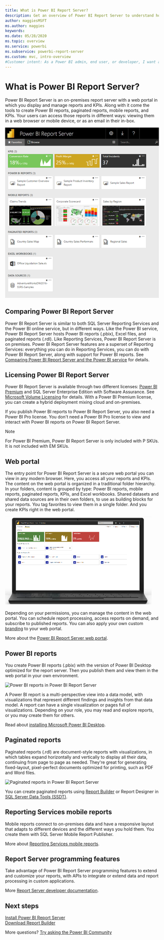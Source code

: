 ```yaml
---
title: What is Power BI Report Server?
description: Get an overview of Power BI Report Server to understand how it fits in with SQL Server Reporting Services (SSRS) and the rest of Power BI.
author: maggiesMSFT
ms.author: maggies
keywords: 
ms.date: 05/28/2020
ms.topic: overview
ms.service: powerbi
ms.subservice: powerbi-report-server
ms.custom: mvc, intro-overview
#Customer intent: As a Power BI admin, end user, or developer, I want an overview of Power BI Report Server so I understand how it fits in with SSRS and the Power BI service.
---
```

# What is Power BI Report Server?

Power BI Report Server is an on-premises report server with a web portal in which you display and manage reports and KPIs. Along with it come the tools to create Power BI reports, paginated reports, mobile reports, and KPIs. Your users can access those reports in different ways: viewing them in a web browser or mobile device, or as an email in their in-box.

![Screenshot shows the Power B I Report Server web portal.](media/get-started/power-bi-report-server-overview.png)

## Comparing Power BI Report Server 
Power BI Report Server is similar to both SQL Server Reporting Services and the Power BI online service, but in different ways. Like the Power BI service, Power BI Report Server hosts Power BI reports (.pbix), Excel files, and paginated reports (.rdl). Like Reporting Services, Power BI Report Server is on premises. Power BI Report Server features are a superset of Reporting Services: everything you can do in Reporting Services, you can do with Power BI Report Server, along with support for Power BI reports. See [Comparing Power BI Report Server and the Power BI service](compare-report-server-service.md) for details.

## Licensing Power BI Report Server
Power BI Report Server is available through two different licenses: [Power BI Premium](../admin/service-premium-what-is.md) and SQL Server Enterprise Edition with Software Assurance. See [Microsoft Volume Licensing](https://www.microsoftvolumelicensing.com/DocumentSearch.aspx?Mode=3&DocumentTypeId=1&ShowArchived=True) for details. With a Power BI Premium license, you can create a hybrid deployment mixing cloud and on-premises.

If you publish Power BI reports to Power BI Report Server, you also need a Power BI Pro license. You don't need a Power BI Pro license to view and interact with Power BI reports on Power BI Report Server.

> [!NOTE]
> For Power BI Premium, Power BI Report Server is only included with P SKUs. It is not included with EM SKUs.

## Web portal
The entry point for Power BI Report Server is a secure web portal you can view in any modern browser. Here, you access all your reports and KPIs. The content on the web portal is organized in a traditional folder hierarchy. In your folders, content is grouped by type: Power BI reports, mobile reports, paginated reports, KPIs, and Excel workbooks. Shared datasets and shared data sources are in their own folders, to use as building blocks for your reports. You tag favorites to view them in a single folder. And you create KPIs right in the web portal. 

![Photograph shows a laptop that displays the Power B I Report Server web portal.](media/get-started/web-portal.png)

Depending on your permissions, you can manage the content in the web portal. You can schedule report processing, access reports on demand, and subscribe to published reports. You can also apply your own custom [branding](/sql/reporting-services/branding-the-web-portal) to your web portal. 

More about the [Power BI Report Server web portal](/sql/reporting-services/web-portal-ssrs-native-mode).

## Power BI reports
You create Power BI reports (.pbix) with the version of Power BI Desktop optimized for the report server. Then you publish them and view them in the web portal in your own environment.

![Power BI reports in Power BI Report Server](media/get-started/powerbi-reports.png)

A Power BI report is a multi-perspective view into a data model, with visualizations that represent different findings and insights from that data model.  A report can have a single visualization or pages full of visualizations. Depending on your role, you may read and explore reports, or you may create them for others.

Read about [installing Microsoft Power BI Desktop](install-powerbi-desktop.md).

## Paginated reports
Paginated reports (.rdl) are document-style reports with visualizations, in which tables expand horizontally and vertically to display all their data, continuing from page to page as needed. They're great for generating fixed-layout, pixel-perfect documents optimized for printing, such as PDF and Word files. 

![Paginated reports in Power BI Report Server](media/get-started/paginated-reports.png)

You can create paginated reports using [Report Builder](/sql/reporting-services/report-builder/report-builder-in-sql-server-2016) or Report Designer in [SQL Server Data Tools (SSDT)](/sql/reporting-services/tools/reporting-services-in-sql-server-data-tools-ssdt).

## Reporting Services mobile reports
Mobile reports connect to on-premises data and have a responsive layout that adapts to different devices and the different ways you hold them. You create them with SQL Server Mobile Report Publisher.

More about [Reporting Services mobile reports](/sql/reporting-services/mobile-reports/create-mobile-reports-with-sql-server-mobile-report-publisher). 

## Report Server programming features
Take advantage of Power BI Report Server programming features to extend and customize your reports, with APIs to integrate or extend data and report processing in custom applications.

More [Report Server developer documentation](/sql/reporting-services/reporting-services-developer-documentation).

## Next steps
[Install Power BI Report Server](install-report-server.md)  
[Download Report Builder](https://www.microsoft.com/download/details.aspx?id=53613)  

More questions? [Try asking the Power BI Community](https://community.powerbi.com/)
